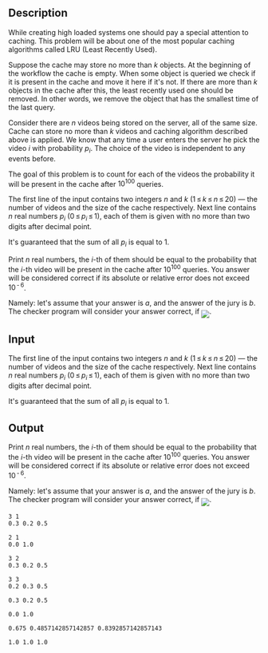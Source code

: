 ## Description

<div><p>While creating high loaded systems one should pay a special attention to caching. This problem will be about one of the most popular caching algorithms called LRU (Least Recently Used).</p><p>Suppose the cache may store no more than <span class="tex-span"><i>k</i></span> objects. At the beginning of the workflow the cache is empty. When some object is queried we check if it is present in the cache and move it here if it's not. If there are more than <span class="tex-span"><i>k</i></span> objects in the cache after this, the least recently used one should be removed. In other words, we remove the object that has the smallest time of the last query.</p><p>Consider there are <span class="tex-span"><i>n</i></span> videos being stored on the server, all of the same size. Cache can store no more than <span class="tex-span"><i>k</i></span> videos and caching algorithm described above is applied. We know that any time a user enters the server he pick the video <span class="tex-span"><i>i</i></span> with probability <span class="tex-span"><i>p</i><sub class="lower-index"><i>i</i></sub></span>. The choice of the video is independent to any events before.</p><p>The goal of this problem is to count for each of the videos the probability it will be present in the cache after <span class="tex-span">10<sup class="upper-index">100</sup></span> queries.</p></div><div class="input-specification"><p>The first line of the input contains two integers <span class="tex-span"><i>n</i></span> and <span class="tex-span"><i>k</i></span> (<span class="tex-span">1 ≤ <i>k</i> ≤ <i>n</i> ≤ 20</span>)&nbsp;— the number of videos and the size of the cache respectively. Next line contains <span class="tex-span"><i>n</i></span> real numbers <span class="tex-span"><i>p</i><sub class="lower-index"><i>i</i></sub></span> (<span class="tex-span">0 ≤ <i>p</i><sub class="lower-index"><i>i</i></sub> ≤ 1</span>), each of them is given with no more than two digits after decimal point.</p><p>It's guaranteed that the sum of all <span class="tex-span"><i>p</i><sub class="lower-index"><i>i</i></sub></span> is equal to <span class="tex-span">1</span>.</p></div><div class="output-specification"><p>Print <span class="tex-span"><i>n</i></span> real numbers, the <span class="tex-span"><i>i</i></span>-th of them should be equal to the probability that the <span class="tex-span"><i>i</i></span>-th video will be present in the cache after <span class="tex-span">10<sup class="upper-index">100</sup></span> queries. You answer will be considered correct if its absolute or relative error does not exceed <span class="tex-span">10<sup class="upper-index"> - 6</sup></span>. </p><p>Namely: let's assume that your answer is <span class="tex-span"><i>a</i></span>, and the answer of the jury is <span class="tex-span"><i>b</i></span>. The checker program will consider your answer correct, if <img align="middle" class="tex-formula" src="file://ciYCfVAa.png" style="max-width: 100.0%;max-height: 100.0%;">.</p></div>

## Input

<p>The first line of the input contains two integers <span class="tex-span"><i>n</i></span> and <span class="tex-span"><i>k</i></span> (<span class="tex-span">1 ≤ <i>k</i> ≤ <i>n</i> ≤ 20</span>)&nbsp;— the number of videos and the size of the cache respectively. Next line contains <span class="tex-span"><i>n</i></span> real numbers <span class="tex-span"><i>p</i><sub class="lower-index"><i>i</i></sub></span> (<span class="tex-span">0 ≤ <i>p</i><sub class="lower-index"><i>i</i></sub> ≤ 1</span>), each of them is given with no more than two digits after decimal point.</p><p>It's guaranteed that the sum of all <span class="tex-span"><i>p</i><sub class="lower-index"><i>i</i></sub></span> is equal to <span class="tex-span">1</span>.</p>

## Output

<p>Print <span class="tex-span"><i>n</i></span> real numbers, the <span class="tex-span"><i>i</i></span>-th of them should be equal to the probability that the <span class="tex-span"><i>i</i></span>-th video will be present in the cache after <span class="tex-span">10<sup class="upper-index">100</sup></span> queries. You answer will be considered correct if its absolute or relative error does not exceed <span class="tex-span">10<sup class="upper-index"> - 6</sup></span>. </p><p>Namely: let's assume that your answer is <span class="tex-span"><i>a</i></span>, and the answer of the jury is <span class="tex-span"><i>b</i></span>. The checker program will consider your answer correct, if <img align="middle" class="tex-formula" src="file://ciYCfVAa.png" style="max-width: 100.0%;max-height: 100.0%;">.</p>





```input1
3 1
0.3 0.2 0.5

```




```input2
2 1
0.0 1.0

```




```input3
3 2
0.3 0.2 0.5

```




```input4
3 3
0.2 0.3 0.5

```




```output1
0.3 0.2 0.5
```




```output2
0.0 1.0
```




```output3
0.675 0.4857142857142857 0.8392857142857143
```




```output4
1.0 1.0 1.0
```


